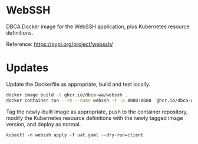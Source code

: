 # WebSSH

DBCA Docker image for the WebSSH application, plus Kubernetes resource
definitions.

Reference: https://pypi.org/project/webssh/

# Updates

Update the Dockerfile as appropriate, build and test locally.

```bash
docker image build -t ghcr.io/dbca-wa/webssh .
docker container run --rm --name webssh -t -p 8080:8080  ghcr.io/dbca-wa/webssh
```

Tag the newly-built image as appropriate, push to the container
repository, modify the Kubernetes resource definitions with the newly
tagged image version, and deploy as normal.

```bash\
kubectl -n webssh apply -f uat.yaml --dry-run=client
```
